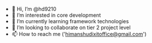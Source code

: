 - 👋 Hi, I’m @hd9210
- 👀 I’m interested in core development
- 🌱 I’m currently learning framework technologies
- 💞️ I’m looking to collaborate on tier 2 project level
- 📫 How to reach me ('himanshudixitoffice@gmail.com')

<!---
hd9210/hd9210 is a ✨ special ✨ repository because its `README.md` (this file) appears on your GitHub profile.
You can click the Preview link to take a look at your changes.
--->

